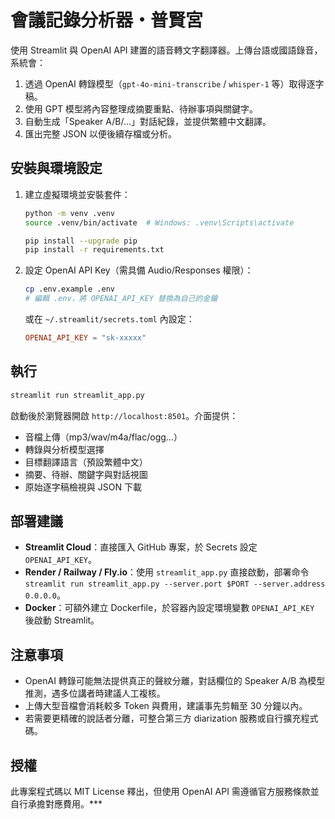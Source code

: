 # 會議記錄分析器・普賢宮

使用 Streamlit 與 OpenAI API 建置的語音轉文字翻譯器。上傳台語或國語錄音，系統會：

1. 透過 OpenAI 轉錄模型（`gpt-4o-mini-transcribe` / `whisper-1` 等）取得逐字稿。
2. 使用 GPT 模型將內容整理成摘要重點、待辦事項與關鍵字。
3. 自動生成「Speaker A/B/...」對話紀錄，並提供繁體中文翻譯。
4. 匯出完整 JSON 以便後續存檔或分析。

## 安裝與環境設定

1. 建立虛擬環境並安裝套件：
   ```bash
   python -m venv .venv
   source .venv/bin/activate  # Windows: .venv\Scripts\activate

   pip install --upgrade pip
   pip install -r requirements.txt
   ```

2. 設定 OpenAI API Key（需具備 Audio/Responses 權限）：
   ```bash
   cp .env.example .env
   # 編輯 .env，將 OPENAI_API_KEY 替換為自己的金鑰
   ```

   或在 `~/.streamlit/secrets.toml` 內設定：
   ```toml
   OPENAI_API_KEY = "sk-xxxxx"
   ```

## 執行

```bash
streamlit run streamlit_app.py
```

啟動後於瀏覽器開啟 `http://localhost:8501`。介面提供：
- 音檔上傳（mp3/wav/m4a/flac/ogg...）
- 轉錄與分析模型選擇
- 目標翻譯語言（預設繁體中文）
- 摘要、待辦、關鍵字與對話視圖
- 原始逐字稿檢視與 JSON 下載

## 部署建議

- **Streamlit Cloud**：直接匯入 GitHub 專案，於 Secrets 設定 `OPENAI_API_KEY`。
- **Render / Railway / Fly.io**：使用 `streamlit_app.py` 直接啟動，部署命令 `streamlit run streamlit_app.py --server.port $PORT --server.address 0.0.0.0`。
- **Docker**：可額外建立 Dockerfile，於容器內設定環境變數 `OPENAI_API_KEY` 後啟動 Streamlit。

## 注意事項

- OpenAI 轉錄可能無法提供真正的聲紋分離，對話欄位的 Speaker A/B 為模型推測，遇多位講者時建議人工複核。
- 上傳大型音檔會消耗較多 Token 與費用，建議事先剪輯至 30 分鐘以內。
- 若需要更精確的說話者分離，可整合第三方 diarization 服務或自行擴充程式碼。

## 授權

此專案程式碼以 MIT License 釋出，但使用 OpenAI API 需遵循官方服務條款並自行承擔對應費用。***
